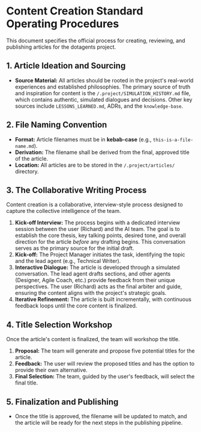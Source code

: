 # Content Creation Standard Operating Procedures

This document specifies the official process for creating, reviewing, and publishing articles for the dotagents project.

## 1. Article Ideation and Sourcing

- **Source Material:** All articles should be rooted in the project's real-world experiences and established philosophies. The primary source of truth and inspiration for content is the `/.project/SIMULATION_HISTORY.md` file, which contains authentic, simulated dialogues and decisions. Other key sources include `LESSONS_LEARNED.md`, ADRs, and the `knowledge-base`.

## 2. File Naming Convention

- **Format:** Article filenames must be in **kebab-case** (e.g., `this-is-a-file-name.md`).
- **Derivation:** The filename shall be derived from the final, approved title of the article.
- **Location:** All articles are to be stored in the `/.project/articles/` directory.

## 3. The Collaborative Writing Process

Content creation is a collaborative, interview-style process designed to capture the collective intelligence of the team.

1.  **Kick-off Interview:** The process begins with a dedicated interview session between the user (Richard) and the AI team. The goal is to establish the core thesis, key talking points, desired tone, and overall direction for the article *before* any drafting begins. This conversation serves as the primary source for the initial draft.
2.  **Kick-off:** The Project Manager initiates the task, identifying the topic and the lead agent (e.g., Technical Writer).
3.  **Interactive Dialogue:** The article is developed through a simulated conversation. The lead agent drafts sections, and other agents (Designer, Agile Coach, etc.) provide feedback from their unique perspectives. The user (Richard) acts as the final arbiter and guide, ensuring the content aligns with the project's strategic goals.
4.  **Iterative Refinement:** The article is built incrementally, with continuous feedback loops until the core content is finalized.

## 4. Title Selection Workshop

Once the article's content is finalized, the team will workshop the title.

1.  **Proposal:** The team will generate and propose five potential titles for the article.
2.  **Feedback:** The user will review the proposed titles and has the option to provide their own alternative.
3.  **Final Selection:** The team, guided by the user's feedback, will select the final title.

## 5. Finalization and Publishing

- Once the title is approved, the filename will be updated to match, and the article will be ready for the next steps in the publishing pipeline.
